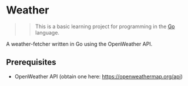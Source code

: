 # Weather

>> This is a basic learning project for programming in the [Go](http://golang.org/) language.

A weather-fetcher written in Go using the OpenWeather API.

## Prerequisites

- OpenWeather API (obtain one here: https://openweathermap.org/api)
